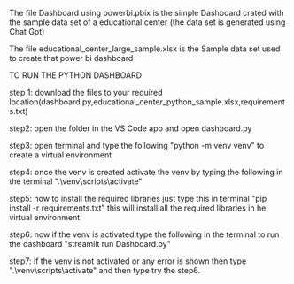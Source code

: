 The file Dashboard using powerbi.pbix is the simple Dashboard crated with the sample data set of a educational center (the data set is generated using Chat Gpt)

The file educational_center_large_sample.xlsx is the Sample data set used to create that power bi dashboard

TO RUN THE PYTHON DASHBOARD

step 1: download the files to your required location(dashboard.py,educational_center_python_sample.xlsx,requirements.txt)

step2: open the folder in the VS Code app and open dashboard.py

step3: open terminal and type the following "python -m venv venv" to create a virtual environment

step4: once the venv is created activate the venv by typing the following in the terminal ".\venv\scripts\activate"

step5: now to install the required libraries just type this in terminal "pip install -r requirements.txt"
this will install all the required libraries in he virtual environment

step6: now if the venv is activated type the following in the terminal to run the dashboard "streamlit run Dashboard.py"

step7: if the venv is not activated or any error is shown then type ".\venv\scripts\activate" and then type try the step6.
